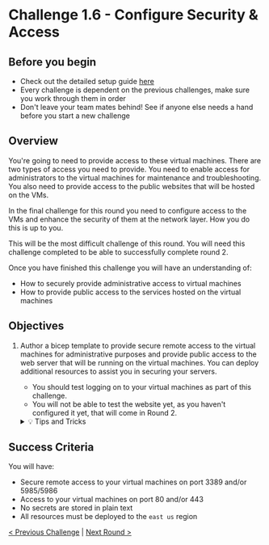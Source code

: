# Challenge 1.6 - Configure Security & Access

## Before you begin

* Check out the detailed setup guide [here](Setup/readme.md)
* Every challenge is dependent on the previous challenges, make sure you work through them in order
* Don't leave your team mates behind! See if anyone else needs a hand before you start a new challenge

## Overview

You're going to need to provide access to these virtual machines. There are two types of access you need to provide. You need to enable access for administrators to the virtual machines for maintenance and troubleshooting. You also need to provide access to the public websites that will be hosted on the VMs.

In the final challenge for this round you need to configure access to the VMs and enhance the security of them at the network layer. How you do this is up to you.

This will be the most difficult challenge of this round. You will need this challenge completed to be able to successfully complete round 2.

Once you have finished this challenge you will have an understanding of:

* How to securely provide administrative access to virtual machines
* How to provide public access to the services hosted on the virtual machines

## Objectives

1. Author a bicep template to provide secure remote access to the virtual machines for administrative purposes and provide public access to the web server that will be running on the virtual machines. You can deploy additional resources to assist you in securing your servers.

    * You should test logging on to your virtual machines as part of this challenge.
    * You will not be able to test the website yet, as you haven't configured it yet, that will come in Round 2.

    <details>
    <summary>💡 Tips and Tricks</summary>
    <ul>
        <li>Sometimes making a template is like putting together a puzzle, start with the edges and fill in the blanks</li>
        <li>What is an Azure Public IP Address?</li>
        <li>What is Azure Bastion?</li>
        <li>What is a Network Security Group?</li>
        <li>What is an Application Gateway?</li>
        <li>Can Visual Studio Code make it easier?</li>
    </ul>
    </details>

## Success Criteria

You will have:
 - Secure remote access to your virtual machines on port 3389 and/or 5985/5986
 - Access to your virtual machines on port 80 and/or 443
 - No secrets are stored in plain text
 - All resources must be deployed to the `east us` region

[< Previous Challenge](../1.5/readme.md) | [Next Round >](../2.1/readme.md)